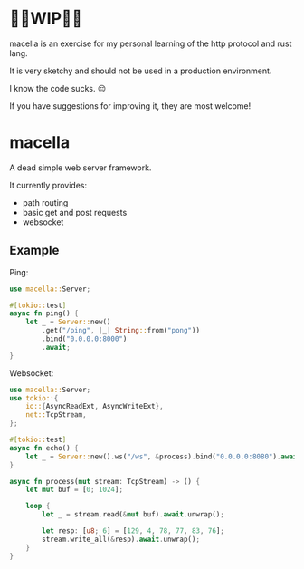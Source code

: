 # 🚨🚧WIP🚧🚨

macella is an exercise for my personal learning of the http protocol and rust lang.

It is very sketchy and should not be used in a production environment.

I know the code sucks. 😔

If you have suggestions for improving it, they are most welcome!

# macella

A dead simple web server framework.

It currently provides:

- path routing
- basic get and post requests
- websocket

## Example

Ping:

```rust
use macella::Server;

#[tokio::test]
async fn ping() {
    let _ = Server::new()
        .get("/ping", |_| String::from("pong"))
        .bind("0.0.0.0:8000")
        .await;
}
```

Websocket:

```rust
use macella::Server;
use tokio::{
    io::{AsyncReadExt, AsyncWriteExt},
    net::TcpStream,
};

#[tokio::test]
async fn echo() {
    let _ = Server::new().ws("/ws", &process).bind("0.0.0.0:8080").await;
}

async fn process(mut stream: TcpStream) -> () {
    let mut buf = [0; 1024];

    loop {
        let _ = stream.read(&mut buf).await.unwrap();

        let resp: [u8; 6] = [129, 4, 78, 77, 83, 76];
        stream.write_all(&resp).await.unwrap();
    }
}

```


